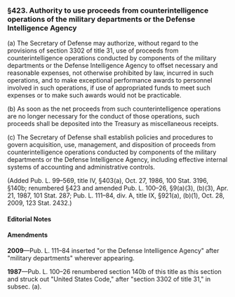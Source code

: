 ### §423. Authority to use proceeds from counterintelligence operations of the military departments or the Defense Intelligence Agency ###

(a) The Secretary of Defense may authorize, without regard to the provisions of section 3302 of title 31, use of proceeds from counterintelligence operations conducted by components of the military departments or the Defense Intelligence Agency to offset necessary and reasonable expenses, not otherwise prohibited by law, incurred in such operations, and to make exceptional performance awards to personnel involved in such operations, if use of appropriated funds to meet such expenses or to make such awards would not be practicable.

(b) As soon as the net proceeds from such counterintelligence operations are no longer necessary for the conduct of those operations, such proceeds shall be deposited into the Treasury as miscellaneous receipts.

(c) The Secretary of Defense shall establish policies and procedures to govern acquisition, use, management, and disposition of proceeds from counterintelligence operations conducted by components of the military departments or the Defense Intelligence Agency, including effective internal systems of accounting and administrative controls.

(Added Pub. L. 99–569, title IV, §403(a), Oct. 27, 1986, 100 Stat. 3196, §140b; renumbered §423 and amended Pub. L. 100–26, §9(a)(3), (b)(3), Apr. 21, 1987, 101 Stat. 287; Pub. L. 111–84, div. A, title IX, §921(a), (b)(1), Oct. 28, 2009, 123 Stat. 2432.)

#### **Editorial Notes** ####

#### Amendments ####

**2009**—Pub. L. 111–84 inserted "or the Defense Intelligence Agency" after "military departments" wherever appearing.

**1987**—Pub. L. 100–26 renumbered section 140b of this title as this section and struck out "United States Code," after "section 3302 of title 31," in subsec. (a).
